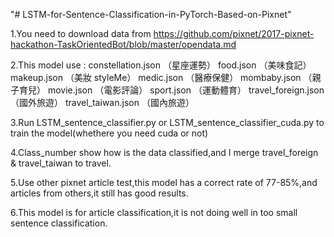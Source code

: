 
"# LSTM-for-Sentence-Classification-in-PyTorch-Based-on-Pixnet" 


1.You need to download data from https://github.com/pixnet/2017-pixnet-hackathon-TaskOrientedBot/blob/master/opendata.md

2.This model use :
constellation.json （星座運勢）
food.json （美味食記）
makeup.json （美妝 styleMe）
medic.json （醫療保健）
mombaby.json （親子育兒）
movie.json （電影評論）
sport.json （運動體育）
travel_foreign.json （國外旅遊）
travel_taiwan.json （國內旅遊）

3.Run LSTM_sentence_classifier.py or LSTM_sentence_classifier_cuda.py to train the model(whethere you need cuda or not)

4.Class_number show how is the data classified,and I merge travel_foreign & travel_taiwan to travel.

5.Use other pixnet article test,this model has a correct rate of 77-85%,and articles from others,it still has good results.

6.This model is for article classification,it is not doing well in too small sentence classification.
